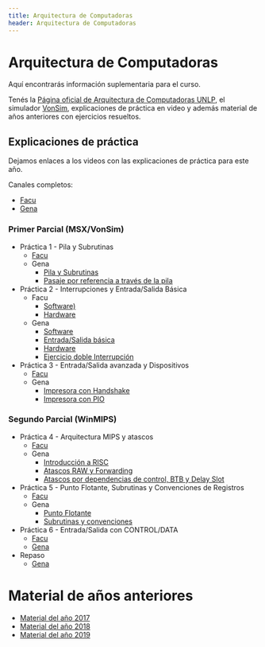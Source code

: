 ```yaml
---
title: Arquitectura de Computadoras
header: Arquitectura de Computadoras
---
```


# Arquitectura de Computadoras

Aquí encontrarás información suplementaria para el curso.

Tenés la [Página oficial de Arquitectura de Computadoras UNLP](http://weblidi.info.unlp.edu.ar/catedras/arquitecturaP2003/), el simulador  [VonSim](https://vonsim.github.io/), explicaciones de práctica en video y además material de años anteriores con ejercicios resueltos.


## Explicaciones de práctica

Dejamos enlaces a los videos con las explicaciones de práctica para este año.

Canales completos:
* [Facu](https://www.youtube.com/channel/UCjDE_Uo6j-Vr4dcWK9mkd-A/playlists)
* [Gena](https://www.youtube.com/playlist?list=PLw3_MBoxXizjnv-60JtInvBu33MyExLgK)

### Primer Parcial (MSX/VonSim)

* Práctica 1 - Pila y Subrutinas
  * [Facu](https://www.youtube.com/watch?v=wYYpV7CaHBU&list=PLsJug27zlST8z3axrYsufsQdngTHeKHJ3)
  * Gena
    * [Pila y Subrutinas](https://www.youtube.com/watch?v=sMIxGFNLCRc&list=PLw3_MBoxXizjnv-60JtInvBu33MyExLgK)
    * [Pasaje por referencia a través de la pila](https://www.youtube.com/watch?v=VmarGadswOY&list=PLw3_MBoxXizjnv-60JtInvBu33MyExLgK&index=3)
* Práctica 2 - Interrupciones y Entrada/Salida Básica
  * Facu
    * [Software)](https://www.youtube.com/playlist?list=PLsJug27zlST_0jOif-YPPYdAHN4D-abXD)
    *  [Hardware](https://www.youtube.com/playlist?list=PLsJug27zlST-maYlfqJdK4reF5nEwmya2)
  * Gena
    * [Software](https://www.youtube.com/watch?v=_CanVjlLdU8)
    * [Entrada/Salida básica](https://www.youtube.com/watch?v=k86LvLRs-CM)
    * [Hardware](https://www.youtube.com/watch?v=nvtzp2ZGVdU)
    * [Ejercicio doble Interrupción](https://www.youtube.com/watch?v=e8Sd5BswGEI)
  <!-- * [Práctica Resuelta](apuntes/p2resuelta.docx) -->
* Práctica 3 - Entrada/Salida avanzada y Dispositivos
  * [Facu](https://www.youtube.com/playlist?list=PLsJug27zlST9plIJmaVJjoPoA8Jmoin5p)
  * Gena
    * [Impresora con Handshake](https://www.youtube.com/watch?v=RF0GO8DPCtw&list=PLw3_MBoxXizjnv-60JtInvBu33MyExLgK&index=8)
    * [Impresora con PIO](https://www.youtube.com/watch?v=6mEooTHPEMc&list=PLw3_MBoxXizjnv-60JtInvBu33MyExLgK&index=10)
  


### Segundo Parcial (WinMIPS)
* Práctica 4 - Arquitectura MIPS y atascos
  * [Facu](https://www.youtube.com/playlist?list=PLsJug27zlST_R6ePpsdaHkoMQ63g_HrWH)
  * Gena
    * [Introducción a RISC](https://www.youtube.com/watch?v=NFAXyoqioUk&list=PLw3_MBoxXizjnv-60JtInvBu33MyExLgK&index=10)
    * [Atascos RAW y Forwarding](https://www.youtube.com/watch?v=n04NT1pIL-A&list=PLw3_MBoxXizjnv-60JtInvBu33MyExLgK&index=11)
    * [Atascos por dependencias de control, BTB y Delay Slot](https://www.youtube.com/watch?v=Nt2h2CfdgKw&list=PLw3_MBoxXizjnv-60JtInvBu33MyExLgK&index=12)
* Práctica 5 - Punto Flotante, Subrutinas y Convenciones de Registros
  * [Facu](https://www.youtube.com/playlist?list=PLsJug27zlST_zE4ZFbV0XsCcglULQAdxG)
  * Gena
    * [Punto Flotante](https://www.youtube.com/watch?v=uXzYixdnt8A&list=PLw3_MBoxXizjnv-60JtInvBu33MyExLgK&index=13)
    * [Subrutinas y convenciones](https://www.youtube.com/watch?v=kGLZgBJhYgk&list=PLw3_MBoxXizjnv-60JtInvBu33MyExLgK&index=14)
* Práctica 6 - Entrada/Salida con CONTROL/DATA
  * [Facu](https://www.youtube.com/playlist?list=PLsJug27zlST_IxXS-ENvs0_QCBlVWhgE6)
  * [Gena](https://www.youtube.com/watch?v=YlvYN1TGqIo&list=PLw3_MBoxXizjnv-60JtInvBu33MyExLgK&index=14)
* Repaso
  * [Gena](https://www.youtube.com/watch?v=jgztyANXjxo&list=PLw3_MBoxXizjnv-60JtInvBu33MyExLgK&index=16)
  

# Material de años anteriores

*   [Material del año 2017](2017/index.html)
*   [Material del año 2018](2018/index.html)
*   [Material del año 2019](2019/index.html)
